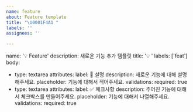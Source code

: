 ```yaml
---
name: feature
about: Feature template
title: "\U0001F4A1 "
labels: ''
assignees: ''

---
```


name: '💡 Feature'
description: 새로운 기능 추가 템플릿
title: '💡 '
labels: ['feat']
body:
  - type: textarea
    attributes:
      label: 📝 설명
      description: 새로운 기능에 대해 설명해주세요.
      placeholder: 기능에 대해서 적어주세요.
    validations:
      required: true
  - type: textarea
    attributes:
      label: ✅ 체크사항
      description: 주어진 기능에 대해서 체크박스를 만들어주세요.
      placeholder: 기능에 대해서 나열해주세요.
    validations:
      required: true
